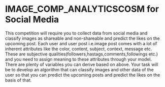 # IMAGE_COMP_ANALYTICSCOSM for Social Media
This competition will require you to collect data from social media and classify images as shareable and non-shareable and predict the likes on the upcoming post. Each user and user post i.e.image post comes with a lot of inherent attributes like the color, content, subject, context, message etc. These are subjective qualities(followers,hastags,comments,followings etc.) and you need to assign meaning to these attributes through your model. There are plenty of variables you can derive based on above. Your task will be to develop an algorithm that can classify images and other data of the user so that you can predict the upcoming posts and predict the likes on the basis of that. 
